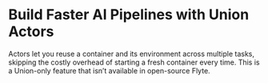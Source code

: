 # Build Faster AI Pipelines with Union Actors

Actors let you reuse a container and its environment across multiple tasks, skipping the costly overhead of starting a fresh container every time. This is a Union-only feature that isn’t available in open-source Flyte.



